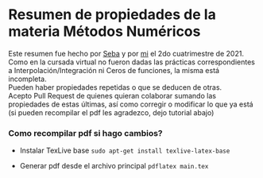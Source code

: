 # Resumen de propiedades de la materia Métodos Numéricos
Este resumen fue hecho por [Seba](https://t.me/sebagiamba "Enlace a Telegram") y por [mi](https://t.me/daialonso "Enlace a Telegram") el 2do cuatrimestre de 2021.\
Como en la cursada virtual no fueron dadas las prácticas correspondientes a Interpolación/Integración ni Ceros de funciones, la misma está incompleta.\
Pueden haber propiedades repetidas o que se deducen de otras.\
Acepto Pull Request de quienes quieran colaborar sumando las propiedades de estas últimas, así como corregir o modificar lo que ya está (si pueden recompilar el pdf les agradezco, dejo tutorial abajo)

### Como recompilar pdf si hago cambios?
- Instalar TexLive base
`sudo apt-get install texlive-latex-base`

- Generar pdf desde el archivo principal
`pdflatex main.tex`

